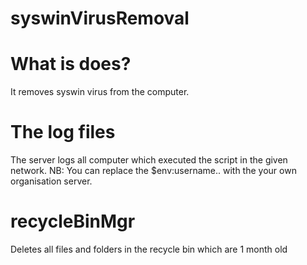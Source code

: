 # syswinVirusRemoval
  # What is does?
  It removes syswin virus from the computer. 
  # The log files
  The server logs all computer which executed the script in the given network.
  NB: You can replace the $env:username\.. with the your own organisation server.
# recycleBinMgr
Deletes all files and folders in the recycle bin which are 1 month old 

